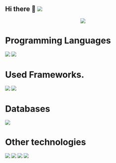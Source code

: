 ## Hi there 👋 ![](https://komarev.com/ghpvc/?username=NourhanAli10-st&style=flat-square&label=PROFILE+VIEWS&color=blueviolet)

<p align ="center">
  <a href ="">
  <img src="https://img.shields.io/badge/-LinkedIN-0A66C2?style=for-the-badge&logo=LinkedIn&logoColor=white"/>
  </a>
</p>




# Programming Languages

<div>
   <img src="https://img.shields.io/badge/php-%23777BB4.svg?&style=for-the-badge&logo=php&logoColor=white"/>
   <img src="https://img.shields.io/badge/javascript%20-%23323330.svg?&style=for-the-badge&logo=javascript&logoColor=%23F7DF1E"/>
</div>

# Used Frameworks.

<div>
     <img src="https://img.shields.io/badge/-Laravel-FF2D20?style=for-the-badge&logo=Laravel&logoColor=white"/>
    <img src="https://img.shields.io/badge/-bootstrap-000000?style=for-the-badge&logo=Symfony&logoColor=white"/>
 </div>

# Databases

<div>
    <img src="https://img.shields.io/badge/mysql-%2300f.svg?&style=for-the-badge&logo=mysql&logoColor=white"/>
 </div>

# Other technologies

<div>
    <img src="https://img.shields.io/badge/github%20actions%20-%232671E5.svg?&style=for-the-badge&logo=github%20actions&logoColor=white"/>
    <img src="https://img.shields.io/badge/-Functional%20Programming-0062AD?style=for-the-badge&logo=azure-functions&logoColor=white"/>
   <img src="https://img.shields.io/badge/-Html-0062AD?style=for-the-badge&logo=azure-functions&logoColor=white"/>
   <img src="https://img.shields.io/badge/-CSS-0062AD?style=for-the-badge&logo=azure-functions&logoColor=white"/>
   </div>
